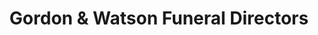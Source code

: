 ---
title: "Gordon & Watson Funeral Directors"
url: /aberdeen/gordon-and-watson-funeral-directors-upperkirkgate/
shop: funeral directors
---
